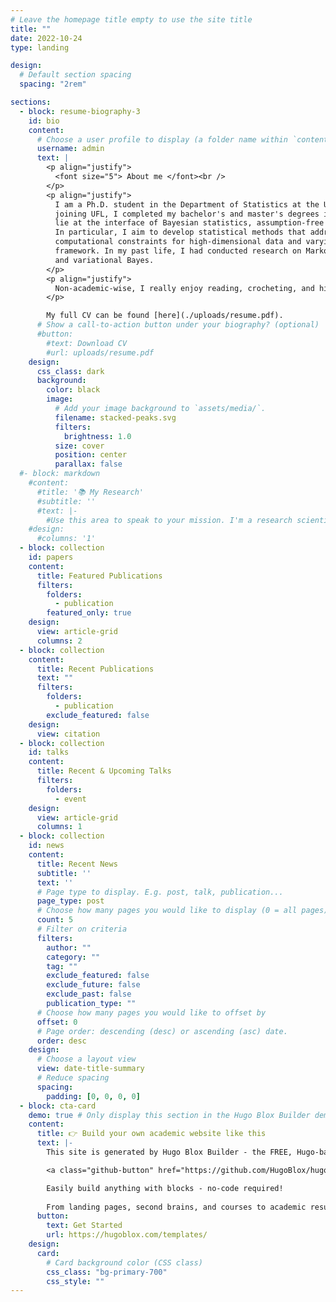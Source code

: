 ```yaml
---
# Leave the homepage title empty to use the site title
title: ""
date: 2022-10-24
type: landing

design:
  # Default section spacing
  spacing: "2rem"

sections:
  - block: resume-biography-3
    id: bio
    content:
      # Choose a user profile to display (a folder name within `content/authors/`)
      username: admin
      text: |
        <p align="justify">
          <font size="5"> About me </font><br />
        </p>
        <p align="justify">
          I am a Ph.D. student in the Department of Statistics at the University of Florida (UFL). Prior to 
          joining UFL, I completed my bachelor's and master's degrees in Canada. My current research interests 
          lie at the interface of Bayesian statistics, assumption-free prediction, and uncertainty quantification. 
          In particular, I aim to develop statistical methods that address inferential challenges induced by 
          computational constraints for high-dimensional data and varying-dimension parameter space in Bayesian 
          framework. In my past life, I had conducted research on Markov Chain Monte Carlo, agent-based modeling, 
          and variational Bayes. 
        </p>
        <p align="justify">
          Non-academic-wise, I really enjoy reading, crocheting, and hiking. I'm also a coffee enthusiast!!
        </p>

        My full CV can be found [here](./uploads/resume.pdf).
      # Show a call-to-action button under your biography? (optional)
      #button:
        #text: Download CV
        #url: uploads/resume.pdf
    design:
      css_class: dark
      background:
        color: black
        image:
          # Add your image background to `assets/media/`.
          filename: stacked-peaks.svg
          filters:
            brightness: 1.0
          size: cover
          position: center
          parallax: false
  #- block: markdown
    #content:
      #title: '📚 My Research'
      #subtitle: ''
      #text: |-
        #Use this area to speak to your mission. I'm a research scientist in the Moonshot team at DeepMind. I blog about machine learning, deep learning, and moonshots.
    #design:
      #columns: '1'
  - block: collection
    id: papers
    content:
      title: Featured Publications
      filters:
        folders:
          - publication
        featured_only: true
    design:
      view: article-grid
      columns: 2
  - block: collection
    content:
      title: Recent Publications
      text: ""
      filters:
        folders:
          - publication
        exclude_featured: false
    design:
      view: citation
  - block: collection
    id: talks
    content:
      title: Recent & Upcoming Talks
      filters:
        folders:
          - event
    design:
      view: article-grid
      columns: 1
  - block: collection
    id: news
    content:
      title: Recent News
      subtitle: ''
      text: ''
      # Page type to display. E.g. post, talk, publication...
      page_type: post
      # Choose how many pages you would like to display (0 = all pages)
      count: 5
      # Filter on criteria
      filters:
        author: ""
        category: ""
        tag: ""
        exclude_featured: false
        exclude_future: false
        exclude_past: false
        publication_type: ""
      # Choose how many pages you would like to offset by
      offset: 0
      # Page order: descending (desc) or ascending (asc) date.
      order: desc
    design:
      # Choose a layout view
      view: date-title-summary
      # Reduce spacing
      spacing:
        padding: [0, 0, 0, 0]
  - block: cta-card
    demo: true # Only display this section in the Hugo Blox Builder demo site
    content:
      title: 👉 Build your own academic website like this
      text: |-
        This site is generated by Hugo Blox Builder - the FREE, Hugo-based open source website builder trusted by 250,000+ academics like you.

        <a class="github-button" href="https://github.com/HugoBlox/hugo-blox-builder" data-color-scheme="no-preference: light; light: light; dark: dark;" data-icon="octicon-star" data-size="large" data-show-count="true" aria-label="Star HugoBlox/hugo-blox-builder on GitHub">Star</a>

        Easily build anything with blocks - no-code required!
        
        From landing pages, second brains, and courses to academic resumés, conferences, and tech blogs.
      button:
        text: Get Started
        url: https://hugoblox.com/templates/
    design:
      card:
        # Card background color (CSS class)
        css_class: "bg-primary-700"
        css_style: ""
---
```

